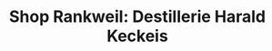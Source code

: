 ---
title: "Shop Rankweil: Destillerie Harald Keckeis"
url: /rankweil/shop-rankweil-destillerie-harald-keckeis/
shop: Spirituosen
---